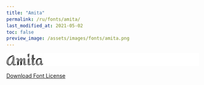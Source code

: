 ```yaml
---
title: "Amita"
permalink: /ru/fonts/amita/
last_modified_at: 2021-05-02
toc: false
preview_image: /assets/images/fonts/amita.png
---
```

![Baumans](/assets/images/fonts/amita.png)

[Download Font License](https://github.com/inkstitch/inkstitch/tree/main/fonts/amita/LICENSE)
